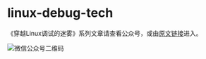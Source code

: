# linux-debug-tech

《穿越Linux调试的迷雾》系列文章请查看公众号，或由[原文链接](https://mp.weixin.qq.com/mp/appmsgalbum?__biz=MzkzODU3OTQyNA==&action=getalbum&album_id=3401389709996687367&scene=173&subscene=&sessionid=svr_5c0b2f6f58d&enterid=1715176902&from_msgid=2247483744&from_itemidx=1&count=3&nolastread=1#wechat_redirect)进入。

![微信公众号二维码](https://mp.weixin.qq.com/mp/qrcode?scene=10000004&size=102&__biz=MzkzODU3OTQyNA==&mid=2247483744&idx=1&sn=88d37a40cb6fcdf8d202e4363860c2ee&send_time=)
